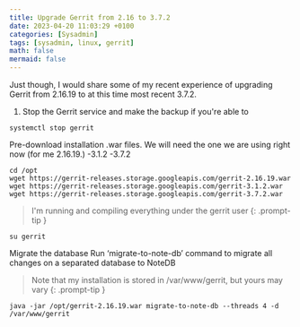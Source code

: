 ```yaml
---
title: Upgrade Gerrit from 2.16 to 3.7.2
date: 2023-04-20 11:03:29 +0100
categories: [Sysadmin]
tags: [sysadmin, linux, gerrit]
math: false
mermaid: false
---
```


Just though, I would share some of my recent experience of upgrading Gerrit from 2.16.19 to at this time most recent 3.7.2.

1. Stop the Gerrit service and make the backup if you're able to

```service
systemctl stop gerrit
```

Pre-download installation .war files. We will need
the one we are using right now (for me 2.16.19.)
-3.1.2
-3.7.2

```commands
cd /opt
wget https://gerrit-releases.storage.googleapis.com/gerrit-2.16.19.war
wget https://gerrit-releases.storage.googleapis.com/gerrit-3.1.2.war
wget https://gerrit-releases.storage.googleapis.com/gerrit-3.7.2.war
```

> I'm running and compiling everything under the gerrit user
{: .prompt-tip }

```commands
su gerrit
```

Migrate the database
Run ‘migrate-to-note-db’ command to migrate all changes on a separated database to NoteDB

> Note that my installation is stored  in /var/www/gerrit, but yours may vary
{: .prompt-tip }

```commands
java -jar /opt/gerrit-2.16.19.war migrate-to-note-db --threads 4 -d /var/www/gerrit
```

